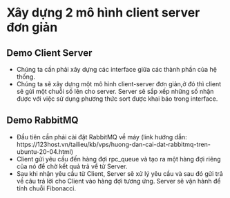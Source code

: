 # Xây dựng 2 mô hình client server đơn giản
## Demo Client Server
<ul>
  <li>Chúng ta cần phải xây dựng các interface giữa các thành phần của hệ thống.</li>
  <li>Chúng ta sẽ xây dựng một mô hình client-server đơn giản,ở đó thì client sẽ gửi một chuỗi số lên cho server. Server sẽ sắp xếp những số nhận được với việc sử dụng phương thức sort được khai báo trong interface.</li>
</ul>
  
## Demo RabbitMQ
<ul>
  <li>Đầu tiên cần phải cài đặt RabbitMQ về máy (link hướng dẫn: https://123host.vn/tailieu/kb/vps/huong-dan-cai-dat-rabbitmq-tren-ubuntu-20-04.html)</li>
  <li>Client gửi yêu cầu đến hàng đợi rpc_queue và tạo ra một hàng đợi riêng của nó để chờ kết quả trả về từ Server. </li>
  <li>Sau khi nhận yêu cầu từ Client, Server sẽ xử lý yêu cầu và sau đó gửi trả về câu trả lời cho Client vào hàng đợi tương ứng. Server sẽ vận hành để tính chuỗi Fibonacci.</li>
</ul>
